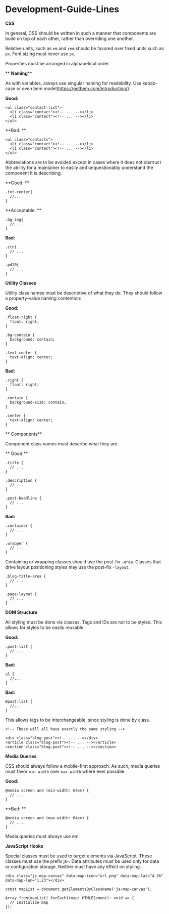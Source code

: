 # Development-Guide-Lines

**CSS**

In general, CSS should be written in such a manner that components are build on top of each other, rather than overriding one another.

Relative units, such as `em` and `rem` should be favored over fixed units such as `px`. Font sizing must never use `px`.

Properties must be arranged in alphabetical order.

**
**Naming****

As with variables, always use singular naming for readability. Use kebab-case or even bem model(https://getbem.com/introduction/).

**Good:**

```
<ul class="contact-list">
  <li class="contact"><!-- ... --></li>
  <li class="contact"><!-- ... --></li>
</ul>
```

**Bad:
**
```
<ul class="contacts">
  <li class="contact"><!-- ... --></li>
  <li class="contact"><!-- ... --></li>
</ul>
```

Abbreviations are to be avoided except in cases where it does not obstruct the ability for a maintainer to easily and unquestionably understand the component it is describing.

**Good: **

```
.txt-center{
  //...
}
```

**Acceptable:
**
```
.bg-img{
  // ...
}
```

**Bad:**

```
.ctn{
  // ...
}

.pd20{
  // ...
}
```

**Utility Classes**

Utility class names must be descriptive of what they do. They should follow a property-value naming contention:

**Good:**

```
.float-right {
  float: right;
}

.bg-contain {
  background: contain;
}

.text-center {
  text-align: center;
}
```

**Bad:**

```
.right {
  float: right;
}

.contain {
  background-size: contain;
}

.center {
  text-align: center;
}
```
**
Components**

Component class names must describe what they are.

**
Good:**

```
.title {
  // ...
}

.description {
  // ...
}

.post-headline {
  // ...
}
```

**Bad:**

```
.container {
  // ...
}

.wrapper {
  // ...
}
```

Containing or wrapping classes should use the post-fix `-area`. Classes that drive layout positioning styles may use the post-fix `-layout`.

```
.blog-title-area {
  // ...
}

.page-layout {
  // ...
}
```

**DOM Structure**

All styling must be done via classes. Tags and IDs are not to be styled. This allows for styles to be easily reusable.

**Good:**
```
.post-list {
  // ...
}
```
**Bad:**
```
ul {
  //...
}
```
**Bad:**
```
#post-list {
  //...
}
```

This allows tags to be interchangeable, since styling is done by class.

```
<!-- These will all have exactly the same styling -->
```
```
<div class="blog-post"><!-- ... --></div>
<article class="blog-post"><!-- ... --></article>
<section class="blog-post"><!-- ... --></section>
```
**Media Queries**

CSS should always follow a mobile-first approach. As such, media queries must favor `min-width` over `max-width` where ever possible.

**Good:**
```
@media screen and (min-width: 64em) {
  // ...
}
```
**Bad: **

```
@media screen and (max-width: 64em) {
  // ...
}
```
Media queries must always use em.

**JavaScript Hooks**

Special classes must be used to target elements via JavaScript. These classes must use the prefix js-. Data attributes must be used only for data or configuration storage. Neither must have any effect on styling.

```
<div class="js-map-canvas" data-map-icon="url.png" data-map-lat="4.56"
data-map-lon="1.23"></div>
```

```
const mapList = document.getElementsByClassName('js-map-canvas');

Array.from(mapList).forEach((map: HTMLElement): void => {
  // Initialize map
});
```


